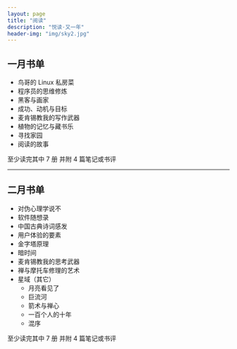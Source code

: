 ```yaml
---
layout: page
title: "阅读"
description: "悦读·又一年"
header-img: "img/sky2.jpg"
---
```


## 一月书单

* 鸟哥的 Linux 私房菜
* 程序员的思维修炼
* 黑客与画家
* 成功、动机与目标
* 麦肯锡教我的写作武器
* 植物的记忆与藏书乐
* 寻找家园
* 阅读的故事

至少读完其中 7 册 并附 4 篇笔记或书评

***

## 二月书单

* 对伪心理学说不  
* 软件随想录 
* 中国古典诗词感发 
* 用户体验的要素 
* 金字塔原理 
* 暗时间 
* 麦肯锡教我的思考武器 
* 禅与摩托车修理的艺术 
* 星域（其它）
  * 月亮看见了 
  * 巨流河 
  * 箭术与禅心 
  * 一百个人的十年 
  * 混序 


至少读完其中 7 册 并附 4 篇笔记或书评